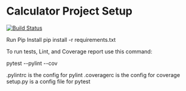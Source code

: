 # Calculator Project Setup
[![Build Status](https://app.travis-ci.com/pp733/calc2.svg?branch=main)](https://app.travis-ci.com/pp733/calc2)

Run Pip Install
pip install -r requirements.txt

To run tests, Lint, and Coverage report use this command:

pytest  --pylint --cov

.pylintrc is the config for pylint
.coveragerc is the config for coverage
setup.py is a config file for pytest
